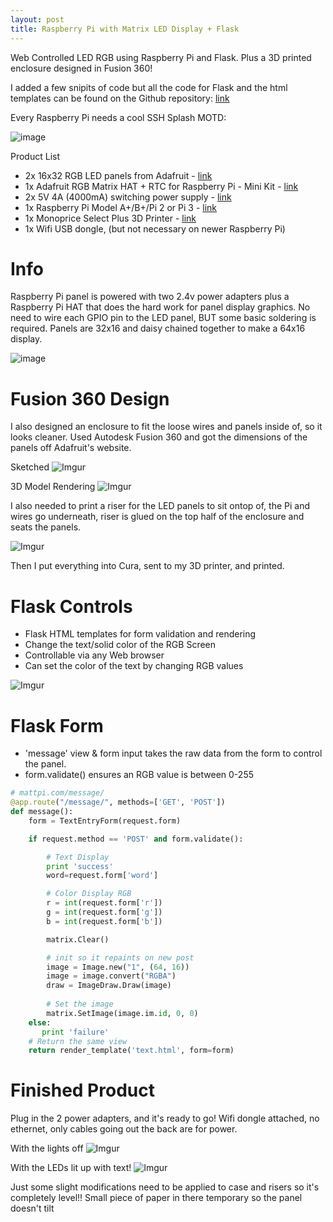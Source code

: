 ```yaml
---
layout: post
title: Raspberry Pi with Matrix LED Display + Flask
---
```


Web Controlled LED RGB using Raspberry Pi and Flask. Plus a 3D printed enclosure designed in Fusion 360!

I added a few snipits of code but all the code for Flask and the html templates can be found on the Github repository: [link](https://github.com/Mattwen/runLED)

Every Raspberry Pi needs a cool SSH Splash MOTD:

![image](https://camo.githubusercontent.com/b80d5481811b4ebcf4c0b90ccae3e030a6e04b8e/687474703a2f2f692e696d6775722e636f6d2f6b50377a3254742e706e67)

Product List

* 2x 16x32 RGB LED panels from Adafruit - [link](https://www.adafruit.com/product/420)
* 1x Adafruit RGB Matrix HAT + RTC for Raspberry Pi - Mini Kit - [link](https://www.adafruit.com/product/2345)
* 2x 5V 4A (4000mA) switching power supply - [link](https://www.adafruit.com/product/1466)
* 1x Raspberry Pi Model A+/B+/Pi 2 or Pi 3 - [link](https://www.adafruit.com/product/3055)
* 1x Monoprice Select Plus 3D Printer - [link](https://www.monoprice.com/product?p_id=15711)
* 1x Wifi USB dongle, (but not necessary on newer Raspberry Pi)

# Info

Raspberry Pi panel is powered with two 2.4v power adapters plus a Raspberry Pi HAT that does the hard work for panel display graphics. No need to wire each GPIO pin to the LED panel, BUT some basic soldering is required. Panels are 32x16 and daisy chained together to make a 64x16 display.

![image](https://camo.githubusercontent.com/ac49016f87d032b0c9cf2597c4a2ebe71438320e/687474703a2f2f692e696d6775722e636f6d2f343239567736542e6a7067)

# Fusion 360 Design

I also designed an enclosure to fit the loose wires and panels inside of, so it looks cleaner. Used Autodesk Fusion 360 and got the dimensions of the panels off Adafruit's website.

Sketched
![Imgur](https://i.imgur.com/fuA9PCk.png)

3D Model Rendering
![Imgur](https://i.imgur.com/8gn79Qv.png)

I also needed to print a riser for the LED panels to sit ontop of, the Pi and wires go underneath, riser is glued on the top half of the enclosure and seats the panels.

![Imgur](https://i.imgur.com/KOoaVij.png)

Then I put everything into Cura, sent to my 3D printer, and printed.

# Flask Controls

* Flask HTML templates for form validation and rendering
* Change the text/solid color of the RGB Screen
* Controllable via any Web browser
* Can set the color of the text by changing RGB values

![Imgur](https://i.imgur.com/6fT4fxq.png)

# Flask Form 

* 'message' view & form input takes the raw data from the form to control the panel.
* form.validate() ensures an RGB value is between 0-255

```python
# mattpi.com/message/
@app.route("/message/", methods=['GET', 'POST'])
def message():
    form = TextEntryForm(request.form)

    if request.method == 'POST' and form.validate():

        # Text Display
        print 'success'
        word=request.form['word']

        # Color Display RGB
        r = int(request.form['r'])
        g = int(request.form['g'])
        b = int(request.form['b'])

        matrix.Clear()

        # init so it repaints on new post
        image = Image.new("1", (64, 16))
        image = image.convert("RGBA")
        draw = ImageDraw.Draw(image)
        
        # Set the image
        matrix.SetImage(image.im.id, 0, 0)
    else:
       print 'failure'
    # Return the same view
    return render_template('text.html', form=form)
```

# Finished Product

Plug in the 2 power adapters, and it's ready to go! Wifi dongle attached, no ethernet, only cables going out the back are for power.

With the lights off
![Imgur](https://i.imgur.com/VgftqMW.jpg)

With the LEDs lit up with text!
![Imgur](https://i.imgur.com/MmoO7Uo.jpg)

Just some slight modifications need to be applied to case and risers so it's completely level!! Small piece of paper in there temporary so the panel doesn't tilt
